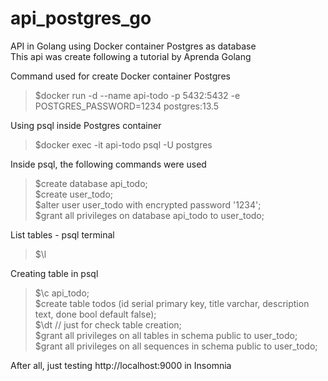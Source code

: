 # api_postgres_go
API in Golang using Docker container Postgres as database  
This api was create following a tutorial by Aprenda Golang

Command used for create Docker container Postgres

> $docker run -d --name api-todo -p 5432:5432 -e POSTGRES_PASSWORD=1234 postgres:13.5

Using psql inside Postgres container

> $docker exec -it api-todo psql -U postgres

Inside psql, the following commands were used

> $create database api_todo;  
> $create user_todo;  
> $alter user user_todo with encrypted password '1234';  
> $grant all privileges on database api_todo to user_todo;  

List tables - psql terminal
> $\l  

Creating table in psql
> $\c api_todo;  
> $create table todos (id serial primary key, title varchar, description text, done bool default false);  
> $\dt // just for check table creation;  
> $grant all privileges on all tables in schema public to user_todo;  
> $grant all privileges on all sequences in schema public to user_todo;


After all, just testing http://localhost:9000 in Insomnia